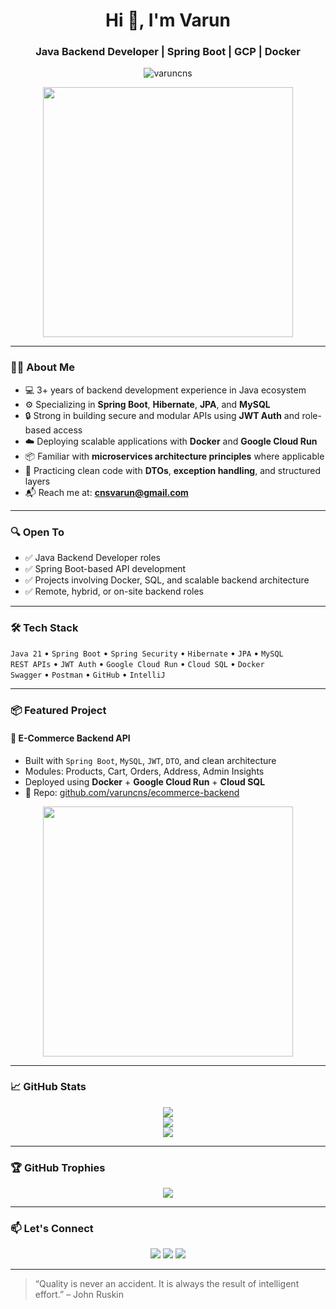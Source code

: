 <h1 align="center">Hi 👋, I'm Varun</h1>
<h3 align="center">Java Backend Developer | Spring Boot | GCP | Docker</h3>

<p align="center">
  <img src="https://komarev.com/ghpvc/?username=varuncns&label=Profile%20views&color=0e75b6&style=flat" alt="varuncns" />
</p>

<p align="center">
  <img src="https://media.giphy.com/media/qgQUggAC3Pfv687qPC/giphy.gif" width="400" />
</p>

---

### 👨‍💻 About Me

- 💻 3+ years of backend development experience in Java ecosystem
- ⚙️ Specializing in **Spring Boot**, **Hibernate**, **JPA**, and **MySQL**
- 🔒 Strong in building secure and modular APIs using **JWT Auth** and role-based access
- ☁️ Deploying scalable applications with **Docker** and **Google Cloud Run**
- 📦 Familiar with **microservices architecture principles** where applicable
- 🧹 Practicing clean code with **DTOs**, **exception handling**, and structured layers
- 📬 Reach me at: **cnsvarun@gmail.com**

---

### 🔍 Open To

- ✅ Java Backend Developer roles
- ✅ Spring Boot-based API development
- ✅ Projects involving Docker, SQL, and scalable backend architecture
- ✅ Remote, hybrid, or on-site backend roles

---

### 🛠️ Tech Stack

`Java 21` • `Spring Boot` • `Spring Security` • `Hibernate` • `JPA` • `MySQL`  
`REST APIs` • `JWT Auth` • `Google Cloud Run` • `Cloud SQL` • `Docker`  
`Swagger` • `Postman` • `GitHub` • `IntelliJ`  

---

### 📦 Featured Project

#### 🛒 E-Commerce Backend API

- Built with `Spring Boot`, `MySQL`, `JWT`, `DTO`, and clean architecture
- Modules: Products, Cart, Orders, Address, Admin Insights
- Deployed using **Docker** + **Google Cloud Run** + **Cloud SQL**
- 📌 Repo: [github.com/varuncns/ecommerce-backend](https://github.com/varuncns/ecommerce-backend)

<p align="center">
  <img src="https://media.giphy.com/media/f3iwJFOVOwuy7K6FFw/giphy.gif" width="400" />
</p>

---

### 📈 GitHub Stats

<p align="center">
  <img src="https://github-readme-stats.vercel.app/api?username=varuncns&show_icons=true&theme=radical" />
  <br/>
  <img src="https://github-readme-streak-stats.herokuapp.com/?user=varuncns&theme=radical" />
  <br/>
  <img src="https://github-readme-stats.vercel.app/api/top-langs/?username=varuncns&layout=compact&theme=radical" />
</p>

---

### 🏆 GitHub Trophies

<p align="center">
  <img src="https://github-profile-trophy.vercel.app/?username=varuncns&theme=radical&row=1" />
</p>

---

### 📫 Let's Connect

<p align="center">
  <a href="mailto:cnsvarun@gmail.com"><img src="https://img.shields.io/badge/Email-D14836?style=for-the-badge&logo=gmail&logoColor=white" /></a>
  <a href="https://www.linkedin.com/in/varuncns/" target="_blank"><img src="https://img.shields.io/badge/LinkedIn-0077B5?style=for-the-badge&logo=linkedin&logoColor=white" /></a>
  <a href="https://github.com/varuncns" target="_blank"><img src="https://img.shields.io/badge/GitHub-000?style=for-the-badge&logo=github&logoColor=white" /></a>
</p>

---

> “Quality is never an accident. It is always the result of intelligent effort.” – John Ruskin
